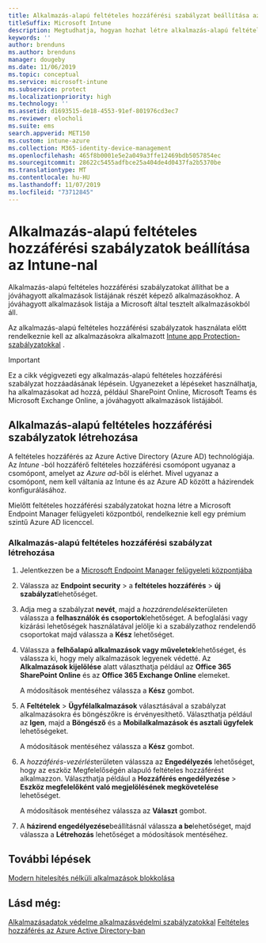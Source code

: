 ```yaml
---
title: Alkalmazás-alapú feltételes hozzáférési szabályzat beállítása az Intune-nal
titleSuffix: Microsoft Intune
description: Megtudhatja, hogyan hozhat létre alkalmazás-alapú feltételes hozzáférési szabályzatot az Intune-nal.
keywords: ''
author: brenduns
ms.author: brenduns
manager: dougeby
ms.date: 11/06/2019
ms.topic: conceptual
ms.service: microsoft-intune
ms.subservice: protect
ms.localizationpriority: high
ms.technology: ''
ms.assetid: d1693515-de18-4553-91ef-801976cd3ec7
ms.reviewer: elocholi
ms.suite: ems
search.appverid: MET150
ms.custom: intune-azure
ms.collection: M365-identity-device-management
ms.openlocfilehash: 465f8b0001e5e2a049a3ffe12469bdb5057854ec
ms.sourcegitcommit: 28622c5455adfbce25a404de4d0437fa2b5370be
ms.translationtype: MT
ms.contentlocale: hu-HU
ms.lasthandoff: 11/07/2019
ms.locfileid: "73712845"
---
```

# <a name="set-up-app-based-conditional-access-policies-with-intune"></a>Alkalmazás-alapú feltételes hozzáférési szabályzatok beállítása az Intune-nal

Alkalmazás-alapú feltételes hozzáférési szabályzatokat állíthat be a jóváhagyott alkalmazások listájának részét képező alkalmazásokhoz. A jóváhagyott alkalmazások listája a Microsoft által tesztelt alkalmazásokból áll.

Az alkalmazás-alapú feltételes hozzáférési szabályzatok használata előtt rendelkeznie kell az alkalmazásokra alkalmazott [Intune app Protection-szabályzatokkal](../apps/app-protection-policies.md) .

> [!IMPORTANT]
> Ez a cikk végigvezeti egy alkalmazás-alapú feltételes hozzáférési szabályzat hozzáadásának lépésein. Ugyanezeket a lépéseket használhatja, ha alkalmazásokat ad hozzá, például SharePoint Online, Microsoft Teams és Microsoft Exchange Online, a jóváhagyott alkalmazások listájából.

## <a name="create-app-based-conditional-access-policies"></a>Alkalmazás-alapú feltételes hozzáférési szabályzatok létrehozása

A feltételes hozzáférés az Azure Active Directory (Azure AD) technológiája. Az *Intune* -ból hozzáférő feltételes hozzáférési csomópont ugyanaz a csomópont, amelyet az *Azure ad*-ből is elérhet. Mivel ugyanaz a csomópont, nem kell váltania az Intune és az Azure AD között a házirendek konfigurálásához.

Mielőtt feltételes hozzáférési szabályzatokat hozna létre a Microsoft Endpoint Manager felügyeleti központból, rendelkeznie kell egy prémium szintű Azure AD licenccel.

### <a name="to-create-an-app-based-conditional-access-policy"></a>Alkalmazás-alapú feltételes hozzáférési szabályzat létrehozása

1. Jelentkezzen be a [Microsoft Endpoint Manager felügyeleti központjába](https://go.microsoft.com/fwlink/?linkid=2109431)

2. Válassza az **Endpoint security** > a **feltételes hozzáférés** > **új szabályzat**lehetőséget.

3. Adja meg a szabályzat **nevét**, majd a *hozzárendelések*területen válassza a **felhasználók és csoportok**lehetőséget. A befoglalási vagy kizárási lehetőségek használatával jelölje ki a szabályzathoz rendelendő csoportokat majd válassza a **Kész** lehetőséget.

4. Válassza a **felhőalapú alkalmazások vagy műveletek**lehetőséget, és válassza ki, hogy mely alkalmazások legyenek védetté. Az **Alkalmazások kijelölése** alatt választhatja például az **Office 365 SharePoint Online** és az **Office 365 Exchange Online** elemeket.

   A módosítások mentéséhez válassza a **Kész** gombot.

5. A **Feltételek** > **Ügyfélalkalmazások** választásával a szabályzat alkalmazásokra és böngészőkre is érvényesíthető. Választhatja például az **Igen**, majd a **Böngésző** és a **Mobilalkalmazások és asztali ügyfelek** lehetőségeket.

   A módosítások mentéséhez válassza a **Kész** gombot.

6. A *hozzáférés-vezérlés*területen válassza az **Engedélyezés** lehetőséget, hogy az eszköz Megfelelőségén alapuló feltételes hozzáférést alkalmazzon. Választhatja például a **Hozzáférés engedélyezése** > **Eszköz megfelelőként való megjelölésének megkövetelése** lehetőséget.

   A módosítások mentéséhez válassza az **Választ** gombot.

7. A **házirend engedélyezése**beállításnál válassza **a be**lehetőséget, majd válassza a **Létrehozás** lehetőséget a módosítások mentéséhez.





## <a name="next-steps"></a>További lépések
[Modern hitelesítés nélküli alkalmazások blokkolása](app-modern-authentication-block.md)

## <a name="see-also"></a>Lásd még:

[Alkalmazásadatok védelme alkalmazásvédelmi szabályzatokkal](../apps/app-protection-policies.md)
[Feltételes hozzáférés az Azure Active Directory-ban](https://docs.microsoft.com/azure/active-directory/active-directory-conditional-access)
